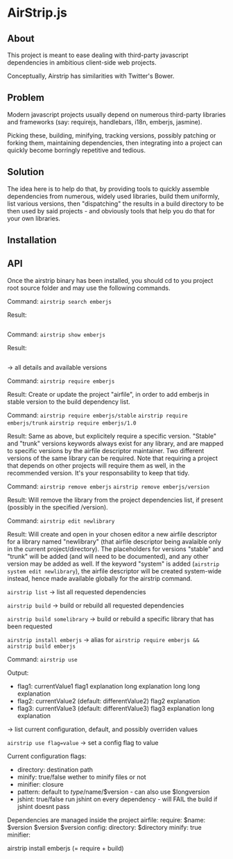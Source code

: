 AirStrip.js
=============

About
-------------

This project is meant to ease dealing with third-party javascript dependencies in ambitious client-side web projects.

Conceptually, Airstrip has similarities with Twitter's Bower.

Problem
-------------

Modern javascript projects usually depend on numerous third-party libraries and frameworks 
(say: requirejs, handlebars, i18n, emberjs, jasmine).

Picking these, building, minifying, tracking versions, possibly patching or forking them, maintaining dependencies, then integrating into a project can quickly become borringly repetitive and tedious.

Solution
-------------

The idea here is to help do that, by providing tools to quickly assemble dependencies from numerous, widely used libraries, build them uniformly, list various versions, then "dispatching" the results in a build directory to be then used by said projects - and obviously tools that help you do that for your own libraries.


Installation
-------------




API
-------------

Once the airstrip binary has been installed, you should cd to you project root source folder and may use the following commands.


Command:
```airstrip search emberjs```

Result:
```emberjs
```


Command:
```airstrip show emberjs```

Result:
```emberjs
```
-> all details and available versions


Command:
```airstrip require emberjs```

Result:
Create or update the project "airfile", in order to add emberjs in stable version to the build dependency list.


Command:
```airstrip require emberjs/stable```
```airstrip require emberjs/trunk```
```airstrip require emberjs/1.0```

Result:
Same as above, but explicitely require a specific version. "Stable" and "trunk" versions keywords always exist for any library, and are mapped to specific versions by the airfile descriptor maintainer.
Two different versions of the same library can be required.
Note that requiring a project that depends on other projects will require them as well, in the recommended version.
It's your responsability to keep that tidy.


Command:
```airstrip remove emberjs```
```airstrip remove emberjs/version```

Result:
Will remove the library from the project dependencies list, if present (possibly in the specified /version).


Command:
```airstrip edit newlibrary```

Result:
Will create and open in your chosen editor a new airfile descriptor for a library named "newlibrary" (that airfile descriptor being avalaible only in the current project/directory).
The placeholders for versions "stable" and "trunk" will be added (and will need to be documented), and any other version may be added as well.
If the keyword "system" is added (`airstrip system edit newlibrary`), the airfile descriptor will be created system-wide instead, hence made available globally for the airstrip command.





```airstrip list```
-> list all requested dependencies

```airstrip build```
-> build or rebuild all requested dependencies

```airstrip build somelibrary```
-> build or rebuild a specific library that has been requested


```airstrip install emberjs```
-> alias for `airstrip require emberjs && airstrip build emberjs`


<!-- airstrip build emberjs
-> build just emberjs, if it was requested
airstrip build emberjs -v 1.7
-> build just emberjs version 1.7 if it was requested
 -->
<!-- airstrip rebuild
-> force rebuild of requested dependencies
 -->



Command:
```airstrip use```

Output:
- flag1: currentValue1
    flag1 explanation
    long explanation
    long long explanation
- flag2: currentValue2 (default: differentValue2)
    flag2 explanation
- flag3: currentValue3 (default: differentValue3)
    flag3 explanation
    long explanation




-> list current configuration, default, and possibly overriden values

```airstrip use flag=value```
-> set a config flag to value


Current configuration flags:
- directory: destination path
- minify: true/false wether to minify files or not
- minifier: closure
- pattern: default to $type/$name/$version - can also use $longversion
- jshint: true/false run jshint on every dependency - will FAIL the build if jshint doesnt pass


<!-- airstrip system
-> list system dependencies needed to build the required formulas

airstrip system install
-> try to install system dependencies needed to build the required formulas
 -->







Dependencies are managed inside the project airfile:
require:
  $name:
    $version
    $version
    $version
config:
  directory: $directory
  minify: true
  minifier: 



airstrip install emberjs (= require + build)





